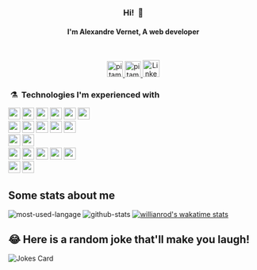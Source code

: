 <!--
**Alexandre-Vernet/Alexandre-Vernet** is a ✨ _special_ ✨ repository because its `README.md` (this file) appears on your GitHub profile.

Here are some ideas to get you started:

- 🔭 I’m currently working on ...
- 🌱 I’m currently learning ...
- 👯 I’m looking to collaborate on ...
- 🤔 I’m looking for help with ...
- 💬 Ask me about ...
- 📫 How to reach me: ...
- 😄 Pronouns: ...
- ⚡ Fun fact: ...
-->

<h3 align="center">Hi! &nbsp;👋</h3>
<h4 align="center">I'm Alexandre Vernet, A web developer</h4>
<br/>

<p align="center">
<a href="#">
  <img alt="pitamer's website" height="32" src="https://img.icons8.com/fluent/96/000000/domain.png" />
</a>
<a href="#">
  <img alt="pitamer's blog" height="32" src="https://img.icons8.com/fluent/96/000000/copybook.png" />
</a>
<a href="https://www.linkedin.com/in/alexandre-vernet-60b6831a3/">
  <img alt="LinkedIn" height="34" src="https://img.icons8.com/color/50/000000/linkedin.png" />
</a>
</p>


### &nbsp;⚗️&nbsp; Technologies I'm experienced with

<p>

<!-- Bases -->
<img src="https://img.shields.io/badge/HTML-red.svg?&style=for-the-badge&logo=html5&logoColor=white" height="24"/>
<img src="https://img.shields.io/badge/css-0397e0.svg?&style=for-the-badge&logo=css3&logoColor=white" height="24"/>
<img src="https://img.shields.io/badge/SASS-cf649a.svg?&style=for-the-badge&logo=sass&logoColor=white" height="24"/>
<img src="https://img.shields.io/badge/PHP-777BB4?style=for-the-badge&logo=php&logoColor=white" height="24"/>
<img src="https://img.shields.io/badge/javascript-F7DF1E.svg?&style=for-the-badge&logo=javascript&logoColor=white" height="24"/>
<img src="https://img.shields.io/badge/TypeScript-007ACC?style=for-the-badge&logo=typescript&logoColor=white" height="24"/>
<br />
  
<!-- C -->
<img src="https://img.shields.io/badge/C-00599C?style=for-the-badge&logo=c&logoColor=white" height="24"/>
<img src="https://img.shields.io/badge/C%2B%2B-00599C?style=for-the-badge&logo=c%2B%2B&logoColor=white" height="24"/>
<img src="https://img.shields.io/badge/C%23-239120?style=for-the-badge&logo=c-sharp&logoColor=white" height="24"/>
<img src="https://img.shields.io/badge/Java-ED8B00?style=for-the-badge&logo=java&logoColor=white" height="24"/>
<img src="https://img.shields.io/badge/python-blue.svg?&style=for-the-badge&logo=python&logoColor=white" height="24"/>
<br />
  
<!-- Databases -->
<img src="https://img.shields.io/badge/MySQL-00000F?style=for-the-badge&logo=mysql&logoColor=white" height="24"/>
<img src="https://img.shields.io/badge/PostgreSQL-316192?style=for-the-badge&logo=postgresql&logoColor=white" height="24"/>
<br />

<!-- Frameworks -->
<img src="https://img.shields.io/badge/Angular-DD0031?style=for-the-badge&logo=angular&logoColor=white" height="24"/>
<img src="https://img.shields.io/badge/React-11cafb.svg?&style=for-the-badge&logo=react&logoColor=white" height="24"/>
<img src="https://img.shields.io/badge/Laravel-FF2D20?style=for-the-badge&logo=laravel&logoColor=white" height="24"/>
<img src="https://img.shields.io/badge/Express-388888.svg?&style=for-the-badge&logo=Express&logoColor=white" height="24"/>
<img src="https://img.shields.io/badge/node.js-026e00.svg?&style=for-the-badge&logo=node.js&logoColor=white" height="24"/>
<br />
  
<!-- Library -->
<img src="https://img.shields.io/badge/Bootstrap-563D7C?style=for-the-badge&logo=bootstrap&logoColor=white" height="24"/>

<!-- Control version -->
<img src="https://img.shields.io/badge/git-df5b3d.svg?&style=for-the-badge&logo=git&logoColor=white" height="24"/>
</p>

## Some stats about me
![most-used-langage](https://github-readme-stats.vercel.app/api/top-langs/?username=Alexandre-Vernet&theme=github_dark&layout=compact&include_all_commits=true&show_icons=true)
![github-stats](https://github-readme-stats.vercel.app/api?username=Alexandre-Vernet&theme=tokyonight)
[![willianrod's wakatime stats](https://github-readme-stats.vercel.app/api/wakatime?username=@Alexandre_Vernet)](https://github.com/anuraghazra/github-readme-stats)
<br />


## 😂 Here is a random joke that'll make you laugh!
![Jokes Card](https://readme-jokes.vercel.app/api)

